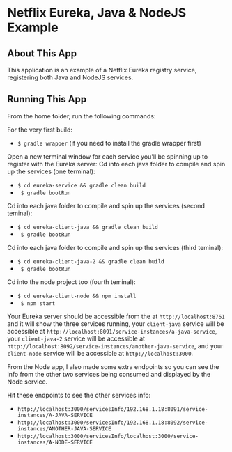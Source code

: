 # Netflix Eureka, Java & NodeJS Example

## About This App

This application is an example of a Netflix Eureka registry service, registering both Java and NodeJS services. 

## Running This App

From the home folder, run the following commands:

For the very first build:
* ``` $ gradle wrapper ``` (if you need to install the gradle wrapper first)

Open a new terminal window for each service you'll be spinning up to register with the Eureka server:
Cd into each java folder to compile and spin up the services (one terminal):
* ``` $ cd eureka-service && gradle clean build ``` 
* ``` $ gradle bootRun``` 

Cd into each java folder to compile and spin up the services (second teminal):
* ``` $ cd eureka-client-java && gradle clean build ``` 
* ``` $ gradle bootRun``` 

Cd into each java folder to compile and spin up the services (third teminal):
* ``` $ cd eureka-client-java-2 && gradle clean build ``` 
* ``` $ gradle bootRun```

Cd into the node project too (fourth teminal):
* ``` $ cd eureka-client-node && npm install ``` 
* ``` $ npm start``` 

Your Eureka server should be accessible from the  at `http://localhost:8761` and it will show the three services running, your `client-java` service will be accessible at `http://localhost:8091/service-instances/a-java-service`, your `client-java-2` service will be accessible at `http://localhost:8092/service-instances/another-java-service`, and your `client-node` service will be accessible at `http://localhost:3000`.

From the Node app, I also made some extra endpoints so you can see the info from the other two services being consumed and displayed by the Node service.

Hit these endpoints to see the other services info:
* `http://localhost:3000/servicesInfo/192.168.1.18:8091/service-instances/A-JAVA-SERVICE`
* `http://localhost:3000/servicesInfo/192.168.1.18:8092/service-instances/ANOTHER-JAVA-SERVICE`
* `http://localhost:3000/servicesInfo/localhost:3000/service-instances/A-NODE-SERVICE`